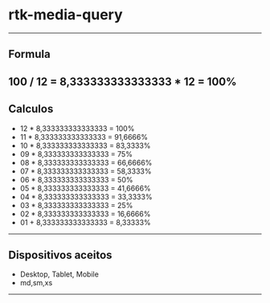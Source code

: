 # rtk-media-query

----------------------------------------
## Formula

100 / 12 = 8,333333333333333 * 12 = 100%
----------------------------------------
## Calculos

* 12 * 8,333333333333333 = 100%
* 11 * 8,333333333333333 = 91,6666%
* 10 * 8,333333333333333 = 83,3333%
* 09 * 8,333333333333333 = 75%
* 08 * 8,333333333333333 = 66,6666%
* 07 * 8,333333333333333 = 58,3333%
* 06 * 8,333333333333333 = 50%
* 05 * 8,333333333333333 = 41,6666%
* 04 * 8,333333333333333 = 33,3333%
* 03 * 8,333333333333333 = 25%
* 02 * 8,333333333333333 = 16,6666%
* 01 + 8,333333333333333 = 8,33333%

----------------------------------------
## Dispositivos aceitos

* Desktop, Tablet, Mobile
* md,sm,xs
----------------------------------------